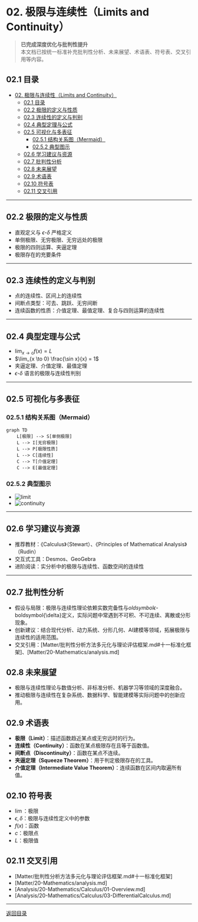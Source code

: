 # 02. 极限与连续性（Limits and Continuity）

> **已完成深度优化与批判性提升**  
> 本文档已按统一标准补充批判性分析、未来展望、术语表、符号表、交叉引用等内容。

## 02.1 目录

- [02. 极限与连续性（Limits and Continuity）](#02-极限与连续性limits-and-continuity)
  - [02.1 目录](#021-目录)
  - [02.2 极限的定义与性质](#022-极限的定义与性质)
  - [02.3 连续性的定义与判别](#023-连续性的定义与判别)
  - [02.4 典型定理与公式](#024-典型定理与公式)
  - [02.5 可视化与多表征](#025-可视化与多表征)
    - [02.5.1 结构关系图（Mermaid）](#0251-结构关系图mermaid)
    - [02.5.2 典型图示](#0252-典型图示)
  - [02.6 学习建议与资源](#026-学习建议与资源)
  - [02.7 批判性分析](#027-批判性分析)
  - [02.8 未来展望](#028-未来展望)
  - [02.9 术语表](#029-术语表)
  - [02.10 符号表](#0210-符号表)
  - [02.11 交叉引用](#0211-交叉引用)

---

## 02.2 极限的定义与性质

- 直观定义与 $\epsilon$-$\delta$ 严格定义
- 单侧极限、无穷极限、无穷远处的极限
- 极限的四则运算、夹逼定理
- 极限存在的充要条件

---

## 02.3 连续性的定义与判别

- 点的连续性、区间上的连续性
- 间断点类型：可去、跳跃、无穷间断
- 连续函数的性质：介值定理、最值定理、复合与四则运算的连续性

---

## 02.4 典型定理与公式

- $\lim_{x \to c} f(x) = L$
- $\lim_{x \to 0} \frac{\sin x}{x} = 1$
- 夹逼定理、介值定理、最值定理
- $\epsilon$-$\delta$ 语言的极限与连续性判别

---

## 02.5 可视化与多表征

### 02.5.1 结构关系图（Mermaid）

```mermaid
graph TD
    L[极限] --> S[单侧极限]
    L --> I[无穷极限]
    L --> P[极限性质]
    L --> C[连续性]
    C --> T[介值定理]
    C --> E[最值定理]
```

### 02.5.2 典型图示

- ![limit](https://latex.codecogs.com/svg.image?\lim_{x\to%200}\frac{\sin%20x}{x}=1)
- ![continuity](https://latex.codecogs.com/svg.image?\text{Continuous%20Function})

---

## 02.6 学习建议与资源

- 推荐教材：《Calculus》（Stewart）、《Principles of Mathematical Analysis》（Rudin）
- 交互式工具：Desmos、GeoGebra
- 进阶阅读：实分析中的极限与连续性、函数空间的连续性

---

## 02.7 批判性分析

- 假设与局限：极限与连续性理论依赖实数完备性与$oldsymbol{\epsilon}$-boldsymbol{\delta}定义，实际问题中常遇到不可积、不可连续、离散或分形现象。
- 创新建议：结合现代分析、动力系统、分形几何、AI建模等领域，拓展极限与连续性的适用范围。
- 交叉引用：[Matter/批判性分析方法多元化与理论评估框架.md#十一标准化框架]、[Matter/20-Mathematics/analysis.md]

## 02.8 未来展望

- 极限与连续性理论与数值分析、非标准分析、机器学习等领域的深度融合。
- 推动极限与连续性在复杂系统、数据科学、智能建模等实际问题中的创新应用。

## 02.9 术语表

- **极限（Limit）**：描述函数趋近某点或无穷远时的行为。
- **连续性（Continuity）**：函数在某点极限存在且等于函数值。
- **间断点（Discontinuity）**：函数在某点不连续。
- **夹逼定理（Squeeze Theorem）**：用于判定极限存在的工具。
- **介值定理（Intermediate Value Theorem）**：连续函数在区间内取遍所有值。

## 02.10 符号表

- $\lim$：极限
- $\epsilon,\delta$：极限与连续性定义中的参数
- $f(x)$：函数
- $c$：极限点
- $L$：极限值

## 02.11 交叉引用

- [Matter/批判性分析方法多元化与理论评估框架.md#十一标准化框架]
- [Matter/20-Mathematics/analysis.md]
- [Analysis/20-Mathematics/Calculus/01-Overview.md]
- [Analysis/20-Mathematics/Calculus/03-DifferentialCalculus.md]

---

[返回目录](#021-目录)
